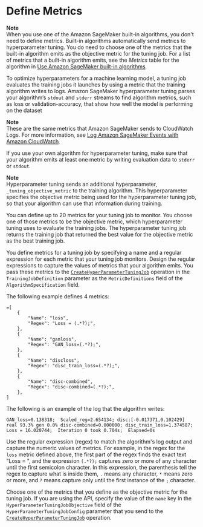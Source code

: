 # Define Metrics<a name="automatic-model-tuning-define-metrics"></a>

**Note**  
When you use one of the Amazon SageMaker built\-in algorithms, you don't need to define metrics\. Built\-in algorithms automatically send metrics to hyperparameter tuning\. You do need to choose one of the metrics that the built\-in algorithm emits as the objective metric for the tuning job\. For a list of metrics that a built\-in algorithm emits, see the *Metrics* table for the algorithm in [Use Amazon SageMaker built\-in algorithms](algos.md)\.

To optimize hyperparameters for a machine learning model, a tuning job evaluates the training jobs it launches by using a metric that the training algorithm writes to logs\. Amazon SageMaker hyperparameter tuning parses your algorithm’s `stdout` and `stderr` streams to find algorithm metrics, such as loss or validation\-accuracy, that show how well the model is performing on the dataset 

**Note**  
These are the same metrics that Amazon SageMaker sends to CloudWatch Logs\. For more information, see [Log Amazon SageMaker Events with Amazon CloudWatch](logging-cloudwatch.md)\.

If you use your own algorithm for hyperparameter tuning, make sure that your algorithm emits at least one metric by writing evaluation data to `stderr` or `stdout`\.

**Note**  
Hyperparameter tuning sends an additional hyperparameter, `_tuning_objective_metric` to the training algorithm\. This hyperparameter specifies the objective metric being used for the hyperparameter tuning job, so that your algorithm can use that information during training\.

You can define up to 20 metrics for your tuning job to monitor\. You choose one of those metrics to be the objective metric, which hyperparameter tuning uses to evaluate the training jobs\. The hyperparameter tuning job returns the training job that returned the best value for the objective metric as the best training job\.

You define metrics for a tuning job by specifying a name and a regular expression for each metric that your tuning job monitors\. Design the regular expressions to capture the values of metrics that your algorithm emits\. You pass these metrics to the [ `CreateHyperParameterTuningJob`](https://docs.aws.amazon.com/sagemaker/latest/APIReference/API_CreateHyperParameterTuningJob.html) operation in the `TrainingJobDefinition` parameter as the `MetricDefinitions` field of the `AlgorithmSpecification` field\.

The following example defines 4 metrics:

```
=[
    {
        "Name": "loss",
        "Regex": "Loss = (.*?);",
    },
    {
        "Name": "ganloss",
        "Regex": "GAN_loss=(.*?);",
    },
    {
        "Name": "discloss",
        "Regex": "disc_train_loss=(.*?);",
    },
    {
        "Name": "disc-combined",
        "Regex": "disc-combined=(.*?);",
    },
]
```

The following is an example of the log that the algorithm writes:

```
GAN_loss=0.138318;  Scaled_reg=2.654134; disc:[-0.017371,0.102429] real 93.3% gen 0.0% disc-combined=0.000000; disc_train_loss=1.374587;  Loss = 16.020744;  Iteration 0 took 0.704s;  Elapsed=0s
```

Use the regular expression \(regex\) to match the algorithm's log output and capture the numeric values of metrics\. For example, in the regex for the `loss` metric defined above, the first part of the regex finds the exact text "Loss = ", and the expression `(.*?);` captures zero or more of any character until the first semicolon character\. In this expression, the parenthesis tell the regex to capture what is inside them, `.` means any character, `*` means zero or more, and `?` means capture only until the first instance of the `;` character\.

Choose one of the metrics that you define as the objective metric for the tuning job\. If you are using the API, specify the value of the `name` key in the `HyperParameterTuningJobObjective` field of the `HyperParameterTuningJobConfig` parameter that you send to the [ `CreateHyperParameterTuningJob`](https://docs.aws.amazon.com/sagemaker/latest/APIReference/API_CreateHyperParameterTuningJob.html) operation\.